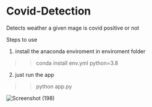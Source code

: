 # Covid-Detection

Detects weather a given mage is covid positive or not

Steps to use
1. install the anaconda enviroment in enviroment folder
>> conda install env.yml python=3.8
2. just run the app
>>python app.py


![Screenshot (198)](https://user-images.githubusercontent.com/58159428/188219065-2ef68137-c86d-42db-9064-e4cd62cb3d53.png)
